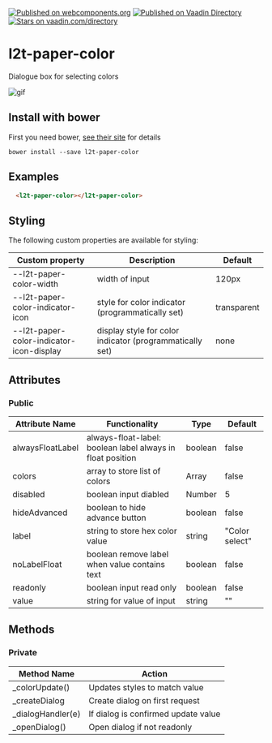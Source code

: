 [![Published on webcomponents.org](https://img.shields.io/badge/webcomponents.org-published-blue.svg)](https://www.webcomponents.org/element/Link2Twenty/l2t-paper-color)
[![Published on Vaadin  Directory](https://img.shields.io/badge/Vaadin%20Directory-published-blue.svg)](https://vaadin.com/directory/component/Link2Twentyl2t-paper-color)
[![Stars on vaadin.com/directory](https://img.shields.io/vaadin-directory/star/Link2Twentyl2t-paper-color.svg)](https://vaadin.com/directory/component/Link2Twentyl2t-paper-color)


# l2t-paper-color
Dialogue box for selecting colors

![gif](https://lh3.googleusercontent.com/-PwDk7mMnViE/WTHg2YVFCZI/AAAAAAAAdw4/V8CDBow09tcJMogh3EYGQsMQrMDLxxtkQCL0B/h296/2017-06-02.gif)

## Install with bower

First you need bower, [see their site](http://bower.io/) for details 

```
bower install --save l2t-paper-color
```

## Examples

<!---
```
<custom-element-demo>
  <template>
    <script src="../webcomponentsjs/webcomponents-lite.js"></script>
    <link rel="import" href="l2t-paper-color.html">
	 <next-code-block></next-code-block>
  </template>
</custom-element-demo>
```
-->
```html
  <l2t-paper-color></l2t-paper-color>
```
  
## Styling

The following custom properties are available for styling:

| Custom property | Description | Default |
|----------------|-------------|-------------|
| --l2t-paper-color-width | width of input	 | 120px |
| --l2t-paper-color-indicator-icon | style for color indicator (programmatically set) | transparent |
| --l2t-paper-color-indicator-icon-display | display style for color indicator (programmatically set) | none |

## Attributes

### Public

| Attribute Name | Functionality | Type | Default |
|----------------|-------------|-------------|-------------|
| alwaysFloatLabel | always-float-label: boolean label always in float position | boolean  | false |
| colors | array to store list of colors | Array | false |
| disabled | boolean input diabled | Number | 5 |
| hideAdvanced | boolean to hide advance button | boolean | false |
| label | string to store hex color value | string | "Color select" |
| noLabelFloat | boolean remove label when value contains text | boolean  | false |
| readonly | boolean input read only | boolean | false |
| value | string for value of input | string | "" |

## Methods

### Private

| Method Name | Action |
|----------------|-------------|
| _colorUpdate() | Updates styles to match value |
| _createDialog | Create dialog on first request |
| _dialogHandler(e) | If dialog is confirmed update value |
| _openDialog() | Open dialog if not readonly |
